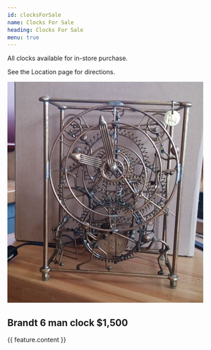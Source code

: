 ```yaml
---
id: clocksForSale
name: Clocks For Sale
heading: Clocks For Sale
menu: true
---
```


All clocks available for in-store purchase.

See the Location page for directions.

<section>
  <img class='pull-right' src='assets/img/brandt-6-man_square_500.jpg'>
  <h2>Brandt 6 man clock<span>&nbsp;$1,500</span></h2>
  <div class='lead'>{{ feature.content }}</div>
</section>

